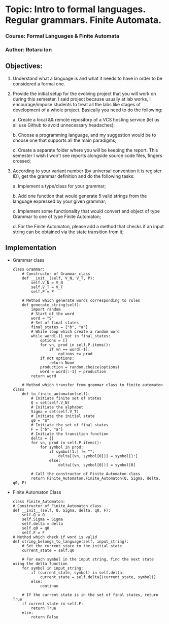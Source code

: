 # Topic: Intro to formal languages. Regular grammars. Finite Automata.

### Course: Formal Languages & Finite Automata
### Author: Rotaru Ion 

## Objectives:
1. Understand what a language is and what it needs to have in order to be considered a formal one.

2. Provide the initial setup for the evolving project that you will work on during this semester. I said project because usually at lab works, I encourage/impose students to treat all the labs like stages of development of a whole project. Basically you need to do the following:

    a. Create a local && remote repository of a VCS hosting service (let us all use Github to avoid unnecessary headaches);

    b. Choose a programming language, and my suggestion would be to choose one that supports all the main paradigms;

    c. Create a separate folder where you will be keeping the report. This semester I wish I won't see reports alongside source code files, fingers crossed;

3. According to your variant number (by universal convention it is register ID), get the grammar definition and do the following tasks:

    a. Implement a type/class for your grammar;

    b. Add one function that would generate 5 valid strings from the language expressed by your given grammar;

    c. Implement some functionality that would convert and object of type Grammar to one of type Finite Automaton;
    
    d. For the Finite Automaton, please add a method that checks if an input string can be obtained via the state transition from it;
## Implementation
* Grammar class
    ```
    class Grammar:
        # Constructor of Grammar class
        def __init__(self, V_N, V_T, P):
            self.V_N = V_N
            self.V_T = V_T
            self.P = P

        # Method which generate words corresponding to rules
        def generate_string(self):
            import random
            # Start of the word
            word = "S"
            # Set of final states
            final_states = ["b", "a"]
            # While loop which create a random word
            while word[-1] not in final_states:
                options = []
                for vn, prod in self.P.items():
                    if vn == word[-1]:
                        options += prod
                if not options:
                    return None
                production = random.choice(options)
                word = word[:-1] + production
            return word

        # Method which transfer from grammar class to finite automaton class
        def to_finite_automaton(self):
            # Initiate finite set of states
            Q = set(self.V_N)
            # Initiate the alphabet
            Sigma = set(self.V_T)
            # Initiate the initial state
            q0 = "S"
            # Initiate the set of final states
            F = ["b", "a"]
            # Initiate the transition function
            delta = {}
            for vn, prod in self.P.items():
                for symbol in prod:
                    if symbol[1:] != "":
                        delta[(vn, symbol[0])] = symbol[1:]
                    else:
                        delta[(vn, symbol[0])] = symbol[0]

            # Call the constructor of Finite Automaton class
            return Finite_Automaton.Finite_Automaton(Q, Sigma, delta, q0, F)
    ```
* Finite Automaton Class
    ```
    class Finite_Automaton:
    # Constructor of Finite_Automaton class
    def __init__(self, Q, Sigma, delta, q0, F):
        self.Q = Q
        self.Sigma = Sigma
        self.delta = delta
        self.q0 = q0
        self.F = F
    # Method which check if word is valid
    def string_belongs_to_language(self, input_string):
        # Set the current state to the initial state
        current_state = self.q0

        # For each symbol in the input string, find the next state using the delta function
        for symbol in input_string:
            if (current_state, symbol) in self.delta:
                current_state = self.delta[(current_state, symbol)]
            else:
                continue

        # If the current state is in the set of final states, return True
        if current_state in self.F:
            return True
        else:
            return False
    ```
    
    
    
                 


